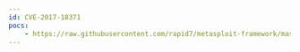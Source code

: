 ```yaml
---
id: CVE-2017-18371
pocs:
    - https://raw.githubusercontent.com/rapid7/metasploit-framework/master/modules/exploits/linux/http/trueonline_p660hn_v2_rce.rb
---
```

